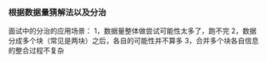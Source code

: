 ### 根据数据量猜解法以及分治

面试中的分治的应用场景：
1，数据量整体做尝试可能性太多了，跑不完
2，数据分成多个块（常见是两块）之后，各自的可能性并不算多
3，合并多个块各自信息的整合过程不复杂
